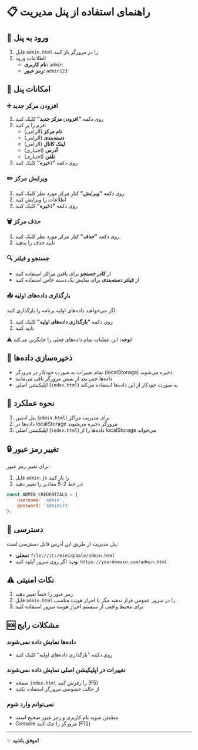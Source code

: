 # 📋 راهنمای استفاده از پنل مدیریت

## 🔐 ورود به پنل

1. فایل `admin.html` را در مرورگر باز کنید
2. اطلاعات ورود:
   - **نام کاربری:** `admin`
   - **رمز عبور:** `admin123`

## 🎯 امکانات پنل

### ➕ افزودن مرکز جدید

1. روی دکمه **"افزودن مرکز جدید"** کلیک کنید
2. فرم را پر کنید:
   - **نام مرکز** (الزامی)
   - **دسته‌بندی** (الزامی)
   - **لینک کانال** (الزامی)
   - **آدرس** (اختیاری)
   - **تلفن** (اختیاری)
3. روی دکمه **"ذخیره"** کلیک کنید

### ✏️ ویرایش مرکز

1. روی دکمه **"ویرایش"** کنار مرکز مورد نظر کلیک کنید
2. اطلاعات را ویرایش کنید
3. روی دکمه **"ذخیره"** کلیک کنید

### 🗑️ حذف مرکز

1. روی دکمه **"حذف"** کنار مرکز مورد نظر کلیک کنید
2. تایید حذف را بدهید

### 🔍 جستجو و فیلتر

- از **کادر جستجو** برای یافتن مراکز استفاده کنید
- از **فیلتر دسته‌بندی** برای نمایش یک دسته خاص استفاده کنید

### 📥 بارگذاری داده‌های اولیه

اگر می‌خواهید داده‌های اولیه برنامه را بارگذاری کنید:
1. روی دکمه **"بارگذاری داده‌های اولیه"** کلیک کنید
2. تایید کنید

⚠️ **توجه:** این عملیات تمام داده‌های فعلی را جایگزین می‌کند!

## 💾 ذخیره‌سازی داده‌ها

- تمام تغییرات به صورت خودکار در مرورگر (localStorage) ذخیره می‌شوند
- داده‌ها حتی بعد از بستن مرورگر باقی می‌مانند
- اپلیکیشن اصلی (`index.html`) به صورت خودکار از این داده‌ها استفاده می‌کند

## 🔄 نحوه عملکرد

1. پنل ادمین (`admin.html`) برای مدیریت مراکز
2. داده‌ها در localStorage مرورگر ذخیره می‌شوند
3. اپلیکیشن اصلی (`index.html`) داده‌ها را از localStorage می‌خواند

## 🔒 تغییر رمز عبور

برای تغییر رمز عبور:
1. فایل `admin.js` را باز کنید
2. در خط 2-5 مقادیر را تغییر دهید:

```javascript
const ADMIN_CREDENTIALS = {
    username: 'admin',
    password: 'admin123'
};
```

## 📱 دسترسی

پنل مدیریت از طریق این آدرس قابل دسترسی است:
- **محلی:** `file:///C:/miniapbale/admin.html`
- **وب:** اگر روی سرور آپلود کنید: `https://yourdomain.com/admin.html`

## ⚠️ نکات امنیتی

1. رمز عبور را حتماً تغییر دهید
2. فایل `admin.html` را در سرور عمومی قرار ندهید مگر با احراز هویت مناسب
3. برای محیط واقعی از سیستم احراز هویت سرور استفاده کنید

## 🆘 مشکلات رایج

### داده‌ها نمایش داده نمی‌شوند
- روی دکمه "بارگذاری داده‌های اولیه" کلیک کنید

### تغییرات در اپلیکیشن اصلی نمایش داده نمی‌شوند
- صفحه `index.html` را رفرش کنید (F5)
- از حالت خصوصی مرورگر استفاده نکنید

### نمی‌توانم وارد شوم
- مطمئن شوید نام کاربری و رمز عبور صحیح است
- Console مرورگر را چک کنید (F12)

---

✨ **موفق باشید!**
